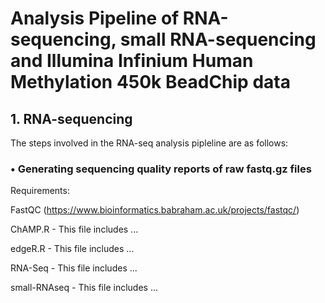 # Analysis Pipeline of RNA-sequencing, small RNA-sequencing and Illumina Infinium Human Methylation 450k BeadChip data

## 1. RNA-sequencing

The steps involved in the RNA-seq analysis pipleline are as follows:

### • Generating sequencing quality reports of raw fastq.gz files
Requirements: 

FastQC (https://www.bioinformatics.babraham.ac.uk/projects/fastqc/)



ChAMP.R - This file includes ...

edgeR.R - This file includes ...

RNA-Seq - This file includes ...

small-RNAseq - This file includes ...
